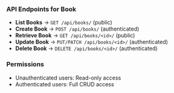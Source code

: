 ### API Endpoints for Book

- **List Books** → `GET /api/books/` (public)
- **Create Book** → `POST /api/books/` (authenticated)
- **Retrieve Book** → `GET /api/books/<id>/` (public)
- **Update Book** → `PUT/PATCH /api/books/<id>/` (authenticated)
- **Delete Book** → `DELETE /api/books/<id>/` (authenticated)

### Permissions
- Unauthenticated users: Read-only access
- Authenticated users: Full CRUD access
